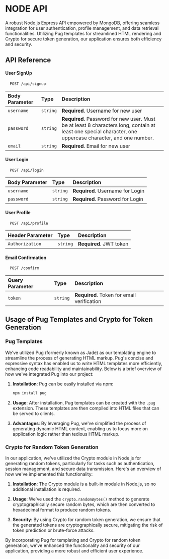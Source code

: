 # NODE API

A robust Node.js Express API empowered by MongoDB, offering seamless integration for user authentication, profile management, and data retrieval functionalities. Utilizing Pug templates for streamlined HTML rendering and Crypto for secure token generation, our application ensures both efficiency and security.

## API Reference

#### User SignUp

```http
  POST /api/signup
```

| Body Parameter | Type     | Description                |
| :-------- | :------- | :------------------------- |
| `username` | `string` | **Required**. Username for new user |
| `password` | `string` | **Required**. Password for new user. Must be at least 8 characters long, contain at least one special character, one uppercase character, and one number.|
| `email` | `string` | **Required**. Email for new user |

#### User Login

```http
  POST /api/login
```

| Body Parameter | Type     | Description                |
| :-------- | :------- | :------------------------- |
| `username` | `string` | **Required**. Username for Login |
| `password` | `string` | **Required**. Password for Login |

#### User Profile

```http
  POST /api/profile
```

| Header Parameter | Type     | Description                |
| :-------- | :------- | :------------------------- |
| `Authorization` | `string` | **Required**. JWT token |

#### Email Confirmation

```http
  POST /confirm
```

| Query Parameter | Type     | Description                |
| :-------- | :------- | :------------------------- |
| `token` | `string` | **Required**. Token for email verification |


## Usage of Pug Templates and Crypto for Token Generation

### Pug Templates

We've utilized Pug (formerly known as Jade) as our templating engine to streamline the process of generating HTML markup. Pug's concise and expressive syntax has enabled us to write HTML templates more efficiently, enhancing code readability and maintainability. Below is a brief overview of how we've integrated Pug into our project:

1. **Installation**: Pug can be easily installed via npm:

    ```bash
    npm install pug
    ```

2. **Usage**: After installation, Pug templates can be created with the `.pug` extension. These templates are then compiled into HTML files that can be served to clients.

3. **Advantages**: By leveraging Pug, we've simplified the process of generating dynamic HTML content, enabling us to focus more on application logic rather than tedious HTML markup.

### Crypto for Random Token Generation

In our application, we've utilized the Crypto module in Node.js for generating random tokens, particularly for tasks such as authentication, session management, and secure data transmission. Here's an overview of how we've implemented this functionality:

1. **Installation**: The Crypto module is a built-in module in Node.js, so no additional installation is required.

2. **Usage**: We've used the `crypto.randomBytes()` method to generate cryptographically secure random bytes, which are then converted to hexadecimal format to produce random tokens.

3. **Security**: By using Crypto for random token generation, we ensure that the generated tokens are cryptographically secure, mitigating the risk of token prediction or brute-force attacks.

By incorporating Pug for templating and Crypto for random token generation, we've enhanced the functionality and security of our application, providing a more robust and efficient user experience.